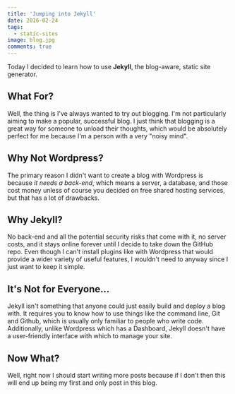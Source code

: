 ```yaml
---
title: 'Jumping into Jekyll'
date: 2016-02-24
tags:
  - static-sites
image: blog.jpg
comments: true
---
```

Today I decided to learn how to use **Jekyll**, the blog-aware, static site generator.

## What For?

Well, the thing is I've always wanted to try out blogging. I'm not particularly aiming to make a popular, successful blog. I just think that blogging is a great way for someone to unload their thoughts, which would be absolutely perfect for me because I'm a person with a very "noisy mind".

## Why Not Wordpress?

The primary reason I didn't want to create a blog with Wordpress is because *it needs a back-end*, which means a server, a database, and those cost money unless of course you decided on free shared hosting services, but that has a lot of drawbacks.

## Why Jekyll?

No back-end and all the potential security risks that come with it, no server costs, and it stays online forever until I decide to take down the GitHub repo. Even though I can't install plugins like with Wordpress that would provide a wider variety of useful features, I wouldn't need to anyway since I just want to keep it simple.

## It's Not for Everyone...

Jekyll isn't something that anyone could just easily build and deploy a blog with. It requires you to know how to use things like the command line, Git and Github, which is usually only familiar to people who write code. Additionally, unlike Wordpress which has a Dashboard, Jekyll doesn't have a user-friendly interface with which to manage your site.

## Now What?

Well, right now I should start writing more posts because if I don't then this will end up being my first and  only post in this blog.
